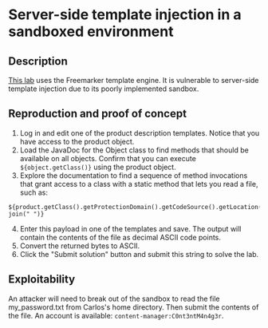 # Server-side template injection in a sandboxed environment

## Description

[This lab](https://portswigger.net/web-security/server-side-template-injection/exploiting/lab-server-side-template-injection-in-a-sandboxed-environment) uses the Freemarker template engine. It is vulnerable to server-side template injection due to its poorly implemented sandbox.

## Reproduction and proof of concept

1. Log in and edit one of the product description templates. Notice that you have access to the product object.
2. Load the JavaDoc for the Object class to find methods that should be available on all objects. Confirm that you can execute `${object.getClass()}` using the product object.
3. Explore the documentation to find a sequence of method invocations that grant access to a class with a static method that lets you read a file, such as:

```text
${product.getClass().getProtectionDomain().getCodeSource().getLocation().toURI().resolve('/home/carlos/my_password.txt').toURL().openStream().readAllBytes()?join(" ")}
```
    
4. Enter this payload in one of the templates and save. The output will contain the contents of the file as decimal ASCII code points.
5. Convert the returned bytes to ASCII.
6. Click the "Submit solution" button and submit this string to solve the lab.

## Exploitability

An attacker will need to break out of the sandbox to read the file my_password.txt from Carlos's home directory. Then submit the contents of the file. An account is available: `content-manager:C0nt3ntM4n4g3r`.
